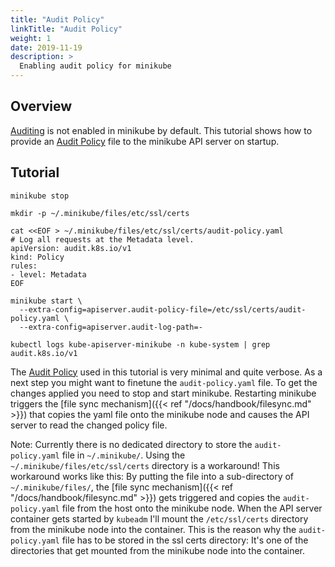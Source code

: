 ```yaml
---
title: "Audit Policy"
linkTitle: "Audit Policy"
weight: 1
date: 2019-11-19
description: >
  Enabling audit policy for minikube
---
```


## Overview

[Auditing](https://kubernetes.io/docs/tasks/debug-application-cluster/audit/) is not enabled in minikube by default.
This tutorial shows how to provide an [Audit Policy](https://kubernetes.io/docs/tasks/debug-application-cluster/audit/#audit-policy) file to the minikube API server on startup.

## Tutorial

```shell
minikube stop

mkdir -p ~/.minikube/files/etc/ssl/certs

cat <<EOF > ~/.minikube/files/etc/ssl/certs/audit-policy.yaml
# Log all requests at the Metadata level.
apiVersion: audit.k8s.io/v1
kind: Policy
rules:
- level: Metadata
EOF

minikube start \
  --extra-config=apiserver.audit-policy-file=/etc/ssl/certs/audit-policy.yaml \
  --extra-config=apiserver.audit-log-path=-

kubectl logs kube-apiserver-minikube -n kube-system | grep audit.k8s.io/v1
```

The [Audit Policy](https://kubernetes.io/docs/tasks/debug-application-cluster/audit/#audit-policy) used in this tutorial is very minimal and quite verbose. As a next step you might want to finetune the `audit-policy.yaml` file. To get the changes applied you need to stop and start minikube. Restarting minikube triggers the [file sync mechanism]({{< ref "/docs/handbook/filesync.md" >}}) that copies the yaml file onto the minikube node and causes the API server to read the changed policy file.

Note: Currently there is no dedicated directory to store the `audit-policy.yaml` file in `~/.minikube/`. Using the `~/.minikube/files/etc/ssl/certs` directory is a workaround! This workaround works like this: By putting the file into a sub-directory of `~/.minikube/files/`, the [file sync mechanism]({{< ref "/docs/handbook/filesync.md" >}}) gets triggered and copies the `audit-policy.yaml` file from the host onto the minikube node. When the API server container gets started by `kubeadm` I'll mount the `/etc/ssl/certs` directory from the minikube node into the container. This is the reason why the `audit-policy.yaml` file has to be stored in the ssl certs directory: It's one of the directories that get mounted from the minikube node into the container.
